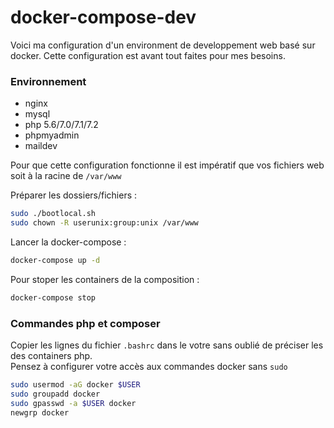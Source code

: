 # docker-compose-dev

Voici ma configuration d'un environment de developpement web basé sur docker. Cette configuration est avant tout faites pour mes besoins.

### Environnement
- nginx
- mysql
- php 5.6/7.0/7.1/7.2
- phpmyadmin
- maildev

Pour que cette configuration fonctionne il est impératif que vos fichiers web soit à la racine de `/var/www`

Préparer les dossiers/fichiers :
```bash
sudo ./bootlocal.sh
sudo chown -R userunix:group:unix /var/www
```

Lancer la docker-compose :
```bash
docker-compose up -d
```

Pour stoper les containers de la composition :
```bash
docker-compose stop
```

### Commandes php et composer

Copier les lignes du fichier `.bashrc` dans le votre sans oublié de préciser les <id> des containers php.<br>
Pensez à configurer votre accès aux commandes docker sans `sudo`
```bash
sudo usermod -aG docker $USER
sudo groupadd docker
sudo gpasswd -a $USER docker
newgrp docker
```

